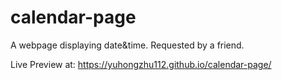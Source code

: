 # calendar-page

A webpage displaying date&time. Requested by a friend.

Live Preview at: https://yuhongzhu112.github.io/calendar-page/
